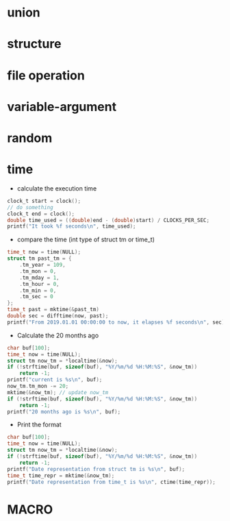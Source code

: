 # union

# structure

# file operation

# variable-argument

# random

# time
* calculate the execution time
```c
clock_t start = clock();
// do something
clock_t end = clock();
double time_used = ((double)end - (double)start) / CLOCKS_PER_SEC;
printf("It took %f seconds\n", time_used);
```
* compare the time (int type of struct tm or time_t)
```c
time_t now = time(NULL);
struct tm past_tm = {
    .tm_year = 109,
    .tm_mon = 0,
    .tm_mday = 1,
    .tm_hour = 0,
    .tm_min = 0,
    .tm_sec = 0
};
time_t past = mktime(&past_tm)
double sec = difftime(now, past);
printf("From 2019.01.01 00:00:00 to now, it elapses %f seconds\n", sec);
```
* Calculate the 20 months ago
```c
char buf[100];
time_t now = time(NULL);
struct tm now_tm = *localtime(&now);
if (!strftime(buf, sizeof(buf), "%Y/%m/%d %H:%M:%S", &now_tm))
    return -1;
printf("current is %s\n", buf);
now_tm.tm_mon -= 20;
mktime(&now_tm); // update now_tm
if (!strftime(buf, sizeof(buf), "%Y/%m/%d %H:%M:%S", &now_tm))
    return -1;
printf("20 months ago is %s\n", buf);
```
* Print the format
```c
char buf[100];
time_t now = time(NULL);
struct tm now_tm = *localtime(&now);
if (!strftime(buf, sizeof(buf), "%Y/%m/%d %H:%M:%S", &now_tm))
    return -1;
printf("Date representation from struct tm is %s\n", buf);
time_t time_repr = mktime(&now_tm);
printf("Date representation from time_t is %s\n", ctime(time_repr));
```

# MACRO